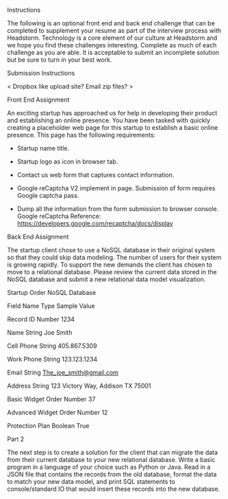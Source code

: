 
Instructions

The following is an optional front end and back end challenge that can be completed to supplement your resume as part of the interview process with Headstorm. Technology is a core element of our culture at Headstorm and we hope you find these challenges interesting. Complete as much of each challenge as you are able. It is acceptable to submit an incomplete solution but be sure to turn in your best work.

Submission Instructions

<Insert Submission Instructions>

< Dropbox like upload site? Email zip files? >

Front End Assignment

An exciting startup has approached us for help in developing their product and establishing an online presence. You have been tasked with quickly creating a placeholder web page for this startup to establish a basic online presence. This page has the following requirements:

* Startup name title.

* Startup logo as icon in browser tab.

* Contact us web form that captures contact information.

* Google reCaptcha V2 implement in page. Submission of form requires Google captcha pass.

* Dump all the information from the form submission to browser console. Google reCaptcha Reference: https://developers.google.com/recaptcha/docs/display

Back End Assignment

The startup client chose to use a NoSQL database in their original system so that they could skip data modeling. The number of users for their system is growing rapidly. To support the new demands the client has chosen to move to a relational database. Please review the current data stored in the NoSQL database and submit a new relational data model visualization.

Startup Order NoSQL Database

Field Name Type Sample Value

Record ID Number 1234

Name String Joe Smith

Cell Phone String 405.867.5309

Work Phone String 123.123.1234

Email String The_joe_smith@gmail.com

Address String 123 Victory Way, Addison TX 75001

Basic Widget Order Number 37

Advanced Widget Order Number 12

Protection Plan Boolean True

Part 2

The next step is to create a solution for the client that can migrate the data from their current database to your new relational database. Write a basic program in a language of your choice such as Python or Java. Read in a JSON file that contains the records from the old database, format the data to match your new data model, and print SQL statements to console/standard IO that would insert these records into the new database.
